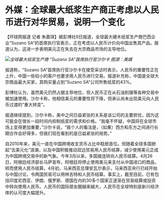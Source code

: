 # 外媒：全球最大纸浆生产商正考虑以人民币进行对华贸易，说明一个变化

【环球网报道 记者 朱嘉琪】据彭博社9日报道，全球最大硬木纸浆生产商巴西企业“Suzano
SA”的首席执行官表示，正在考虑以人民币计价向中国出售其产品。报道认为，这进一步表明美元正在失去在大宗商品市场的主导地位。

![](https://inews.gtimg.com/om_bt/OqSdvwDpu8AziH2I3HO5Du0fc35ncJ9XpoiAQ6plkdPHIAA/1000)_全球最大纸浆生产商
“Suzano SA”首席执行官沙尔卡 图源：美媒_

报道称，“Suzano
SA”首席执行官沙尔卡在接受采访时表示，人民币的重要性正在上升，中国一些较小的客户也要求用人民币进行交易。报道补充称，中国是全球大宗商品最大买家，其购买量占到“Suzano
SA”公司所售纸浆的43%。

彭博社认为，虽然美元仍然占据主导地位，但人民币正在从石油到镍等各种交易中被加速使用。沙尔卡称，他相信美元的重要性将下降，但承认尚未出现美元向人民币过渡的“重大转变”。

报道继续提到，沙尔卡称，美中之间日益紧张的关系是该公司的主要担忧，因为这可能会在很长一段时间内抑制纸浆的需求和价格。“我毫不怀疑，中国将在全球市场上变得更加重要，”沙尔卡说，“我个人的看法是，（如果）西方和东方之间进行长期合作会好得多，但我们现在看到的是日益紧张的局势。”

自2010年来，美元一直在中国跨境收支货币占比中稳居首位。但随着全球多国掀起“去美元化”浪潮，以及中国积极推动双边贸易用人民币结算，减少使用美元正成为中国跨境交易中的新气象。今年3月以来，多国接连转向人民币结算。4月26日，阿根廷经济部长马萨宣布，阿根廷将停止使用美元来支付从中国进口的商品，转而使用人民币结算。4月初，马来西亚总理安瓦尔表示，马来西亚央行已经开始与中国讨论，令两国贸易可以用林吉特和人民币结算。事实上，截至目前，已有包括印度尼西亚、伊朗、俄罗斯、德国在内的30多个国家正逐渐在贸易结算或投资中转向使用人民币。人民币的国际朋友圈越来越大，人民币在全球特别是新兴经济体的认可度大幅提升。

